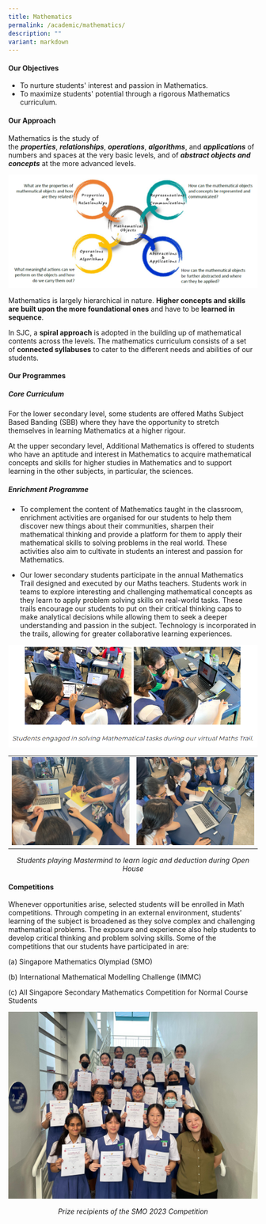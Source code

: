 ```yaml
---
title: Mathematics
permalink: /academic/mathematics/
description: ""
variant: markdown
---
```

<style type="text/css">
figcaption 
{
text-align:center;
font-style: italic;
}
</style>

#### **Our Objectives**


*   To nurture students' interest and passion in Mathematics.
*   To maximize students' potential through a rigorous Mathematics curriculum.

#### **Our Approach**


Mathematics is the study of the&nbsp;**_properties_**,&nbsp;**_relationships_**,&nbsp;**_operations_**,&nbsp;**_algorithms_**, and&nbsp;**_applications_**&nbsp;of numbers and spaces at the very basic levels, and of&nbsp;**_abstract objects and concepts_**&nbsp;at the more advanced levels.  

![](/images/Curriculum/Mathematics/M1.png)

Mathematics is largely hierarchical in nature.&nbsp;**Higher concepts and skills are built upon the more foundational ones**&nbsp;and have to be&nbsp;**learned in sequence**.

  

In SJC, a&nbsp;**spiral approach**&nbsp;is adopted in the building up of mathematical contents across the levels. The mathematics curriculum consists of a set of&nbsp;**connected syllabuses**&nbsp;to cater to the different needs and abilities of our students.

#### **Our Programmes**


##### **Core Curriculum**

For the lower secondary level, some students are offered Maths Subject Based Banding (SBB) where they have the opportunity to stretch themselves in learning Mathematics at a higher rigour.&nbsp;

  
At the upper secondary level, Additional Mathematics is offered to students who have an aptitude and interest in Mathematics to acquire mathematical concepts and skills for higher studies in Mathematics and to support learning in the other subjects, in particular, the sciences.

#####  **Enrichment Programme**

*   To complement the content of Mathematics taught in the classroom, enrichment activities are organised for our students to help them discover new things about their communities, sharpen their mathematical thinking and provide a platform for them to apply their mathematical skills to solving problems in the real world. These activities also aim to cultivate in students an interest and passion for Mathematics.

*   Our lower secondary students participate in the annual Mathematics Trail designed and executed by our Maths teachers. Students work in teams to explore interesting and challenging mathematical concepts as they learn to apply problem solving skills on real-world tasks. These trails encourage our students to put on their critical thinking caps to make analytical decisions while allowing them to seek a deeper understanding and passion in the subject. Technology is incorporated in the trails, allowing for greater collaborative learning experiences.

![](/images/Curriculum/Mathematics/M2.png)

|||
|-|-|
|![](/images/Curriculum/Mathematics/IMG_6213.jpg)|![](/images/Curriculum/Mathematics/IMG_6214.jpg)|

<figcaption>Students playing Mastermind to learn logic and deduction during Open House
	</figcaption>

#### **Competitions**

Whenever opportunities arise, selected students will be enrolled in Math competitions. Through competing in an external environment, students’ learning of the subject is broadened as they solve complex and challenging mathematical problems. The exposure and experience also help students to develop critical thinking and problem solving skills. Some of the competitions that our students have participated in are:

(a) Singapore Mathematics Olympiad (SMO)

(b) International Mathematical Modelling Challenge (IMMC)

(c) All Singapore Secondary Mathematics Competition for Normal Course Students

![](/images/Curriculum/Mathematics/SMO_2023.jpeg)

<figcaption>Prize recipients of the SMO 2023 Competition
	</figcaption>